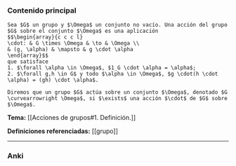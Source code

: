 ### Contenido principal

```ad-Formal
Sea $G$ un grupo y $\Omega$ un conjunto no vacío. Una acción del grupo $G$ sobre el conjunto $\Omega$ es una aplicación
$$\begin{array}{c c c l}
\cdot: & G \times \Omega & \to & \Omega \\
& (g, \alpha) & \mapsto & g \cdot \alpha
\end{array}$$
que satisface
1. $\forall \alpha \in \Omega$, $1_G \cdot \alpha = \alpha$;
2. $\forall g,h \in G$ y todo $\alpha \in \Omega$, $g \cdot(h \cdot \alpha) = (gh) \cdot \alpha$.

Diremos que un grupo $G$ actúa sobre un conjunto $\Omega$, denotado $G \curvearrowright \Omega$, si $\exists$ una acción $\cdot$ de $G$ sobre $\Omega$.
```

**Tema:** [[Acciones de grupos#1. Definición.]]

**Definiciones referenciadas:** [[grupo]]

---
### Anki
